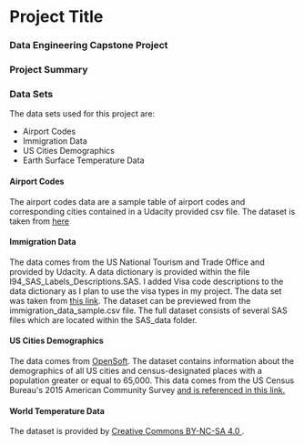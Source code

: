 <h1>Project Title</h1>
<h3>Data Engineering Capstone Project</h3>

<h3>Project Summary</h3>

<h3>Data Sets</h3>
The data sets used for this project are:
<ul>
    <li>Airport Codes</li>
    <li>Immigration Data</li>
    <li>US Cities Demographics</li>
    <li>Earth Surface Temperature Data</li>
</ul>

<h4>Airport Codes</h4>
The airport codes data are a sample table of airport codes and corresponding cities contained in a Udacity provided csv file. The dataset is 
taken from <a href="https://datahub.io/core/airport-codes#data">here</a></li>  
    
<h4>Immigration Data</h4>
The data comes from the US National Tourism and Trade Office and provided by Udacity. A data dictionary is provided within the file I94_SAS_Labels_Descriptions.SAS. I added Visa code descriptions to the data dictionary as I plan to use the visa types in my project.
The data set was taken from <a href="https://travel.trade.gov/research/reports/i94/historical/2016.html">this link</a>.
The dataset can be previewed from the immigration_data_sample.csv file. The full dataset consists of several SAS files which are located within the
SAS_data folder.  

<h4>US Cities Demographics</h4>
The data comes from <a href="https://public.opendatasoft.com/explore/dataset/us-cities-demographics/export/">OpenSoft</a>. The dataset contains information about the demographics of all US cities and census-designated places with a population greater or equal to 65,000. This data comes from the US Census Bureau's 2015 American Community Survey <a href="https://www.census.gov/data/developers/about/terms-of-service.html">and is referenced in this link. </a> 

<h4>World Temperature Data</h4>
The dataset is provided by <a href="https://creativecommons.org/licenses/by-nc-sa/4.0/">Creative Commons BY-NC-SA 4.0 </a>.  


